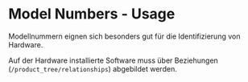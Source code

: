 # Model Numbers - Usage

Modellnummern eignen sich besonders gut für die Identifizierung von Hardware.

Auf der Hardware installierte Software muss über Beziehungen (`/product_tree/relationships`) abgebildet werden.
